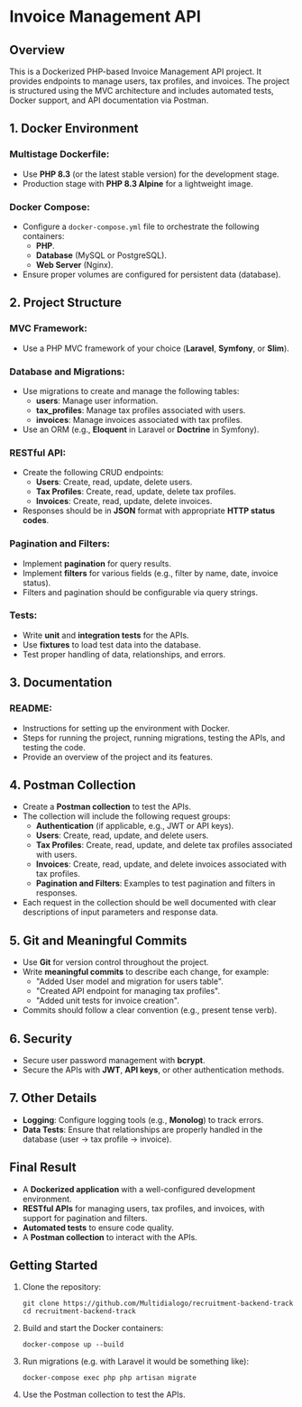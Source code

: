 
# Invoice Management API

## Overview

This is a Dockerized PHP-based Invoice Management API project. It provides endpoints to manage users, tax profiles, and invoices. The project is structured using the MVC architecture and includes automated tests, Docker support, and API documentation via Postman.

## 1. Docker Environment

### Multistage Dockerfile:
- Use **PHP 8.3** (or the latest stable version) for the development stage.
- Production stage with **PHP 8.3 Alpine** for a lightweight image.

### Docker Compose:
- Configure a `docker-compose.yml` file to orchestrate the following containers:
  - **PHP**.
  - **Database** (MySQL or PostgreSQL).
  - **Web Server** (Nginx).
- Ensure proper volumes are configured for persistent data (database).

## 2. Project Structure

### MVC Framework:
- Use a PHP MVC framework of your choice (**Laravel**, **Symfony**, or **Slim**).

### Database and Migrations:
- Use migrations to create and manage the following tables:
  - **users**: Manage user information.
  - **tax_profiles**: Manage tax profiles associated with users.
  - **invoices**: Manage invoices associated with tax profiles.
- Use an ORM (e.g., **Eloquent** in Laravel or **Doctrine** in Symfony).

### RESTful API:
- Create the following CRUD endpoints:
  - **Users**: Create, read, update, delete users.
  - **Tax Profiles**: Create, read, update, delete tax profiles.
  - **Invoices**: Create, read, update, delete invoices.
- Responses should be in **JSON** format with appropriate **HTTP status codes**.

### Pagination and Filters:
- Implement **pagination** for query results.
- Implement **filters** for various fields (e.g., filter by name, date, invoice status).
- Filters and pagination should be configurable via query strings.

### Tests:
- Write **unit** and **integration tests** for the APIs.
- Use **fixtures** to load test data into the database.
- Test proper handling of data, relationships, and errors.

## 3. Documentation

### README:
- Instructions for setting up the environment with Docker.
- Steps for running the project, running migrations, testing the APIs, and testing the code.
- Provide an overview of the project and its features.

## 4. Postman Collection

- Create a **Postman collection** to test the APIs.
- The collection will include the following request groups:
  - **Authentication** (if applicable, e.g., JWT or API keys).
  - **Users**: Create, read, update, and delete users.
  - **Tax Profiles**: Create, read, update, and delete tax profiles associated with users.
  - **Invoices**: Create, read, update, and delete invoices associated with tax profiles.
  - **Pagination and Filters**: Examples to test pagination and filters in responses.
- Each request in the collection should be well documented with clear descriptions of input parameters and response data.

## 5. Git and Meaningful Commits

- Use **Git** for version control throughout the project.
- Write **meaningful commits** to describe each change, for example:
  - "Added User model and migration for users table".
  - "Created API endpoint for managing tax profiles".
  - "Added unit tests for invoice creation".
- Commits should follow a clear convention (e.g., present tense verb).

## 6. Security

- Secure user password management with **bcrypt**.
- Secure the APIs with **JWT**, **API keys**, or other authentication methods.

## 7. Other Details

- **Logging**: Configure logging tools (e.g., **Monolog**) to track errors.
- **Data Tests**: Ensure that relationships are properly handled in the database (user -> tax profile -> invoice).

## Final Result

- A **Dockerized application** with a well-configured development environment.
- **RESTful APIs** for managing users, tax profiles, and invoices, with support for pagination and filters.
- **Automated tests** to ensure code quality.
- A **Postman collection** to interact with the APIs.

## Getting Started

1. Clone the repository:
   ```
   git clone https://github.com/Multidialogo/recruitment-backend-track
   cd recruitment-backend-track
   ```

2. Build and start the Docker containers:
   ```
   docker-compose up --build
   ```

3. Run migrations (e.g. with Laravel it would be something like):
   ```
   docker-compose exec php php artisan migrate
   ```

4. Use the Postman collection to test the APIs.
